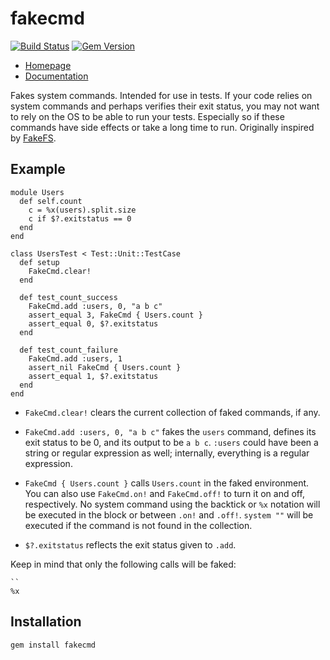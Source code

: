 fakecmd
=======

[![Build Status](https://travis-ci.org/blom/fakecmd.png)](https://travis-ci.org/blom/fakecmd)
[![Gem Version](https://badge.fury.io/rb/fakecmd.png)](http://badge.fury.io/rb/fakecmd)

* [Homepage](https://github.com/blom/fakecmd)
* [Documentation](http://rubydoc.info/gems/fakecmd)

Fakes system commands. Intended for use in tests. If your code relies on system
commands and perhaps verifies their exit status, you may not want to rely on
the OS to be able to run your tests. Especially so if these commands have side
effects or take a long time to run. Originally inspired by
[FakeFS](https://github.com/defunkt/fakefs).

Example
-------

    module Users
      def self.count
        c = %x(users).split.size
        c if $?.exitstatus == 0
      end
    end

    class UsersTest < Test::Unit::TestCase
      def setup
        FakeCmd.clear!
      end

      def test_count_success
        FakeCmd.add :users, 0, "a b c"
        assert_equal 3, FakeCmd { Users.count }
        assert_equal 0, $?.exitstatus
      end

      def test_count_failure
        FakeCmd.add :users, 1
        assert_nil FakeCmd { Users.count }
        assert_equal 1, $?.exitstatus
      end
    end

* `FakeCmd.clear!` clears the current collection of faked commands, if any.

* `FakeCmd.add :users, 0, "a b c"` fakes the `users` command, defines its exit
  status to be 0, and its output to be `a b c`. `:users` could have been a
  string or regular expression as well; internally, everything is a regular
  expression.

* `FakeCmd { Users.count }` calls `Users.count` in the faked environment. You
  can also use `FakeCmd.on!` and `FakeCmd.off!` to turn it on and off,
  respectively. No system command using the backtick or `%x` notation will be
  executed in the block or between `.on!` and `.off!`. `system ""` will be
  executed if the command is not found in the collection.

* `$?.exitstatus` reflects the exit status given to `.add`.

Keep in mind that only the following calls will be faked:

    ``
    %x

Installation
------------

    gem install fakecmd
